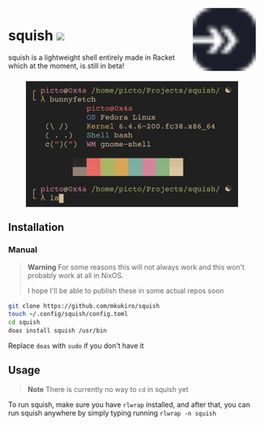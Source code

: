 <img align="right" height="128" src=".meow/sqsh.svg">

# squish ![](https://nukocities.neocities.org/nuko/sets/cat325.gif)

squish is a lightweight shell entirely made in Racket which at the moment, is still in beta!
<h3 align="center">
 <img align="center" height="256" src=".meow/screenshot.png">
<h3>

## Installation

### Manual

> **Warning**
> For some reasons this will not always work and this won't probably work at all in NixOS.
> 
> I hope I'll be able to publish these in some actual repos soon

```bash
git clone https://github.com/mkukiro/squish
touch ~/.config/squish/config.toml
cd squish
doas install squish /usr/bin
```

Replace `doas` with `sudo` if you don't have it

## Usage

> **Note**
> There is currently no way to `cd` in squish yet

To run squish, make sure you have `rlwrap` installed, and after that, you can run squish anywhere by simply typing running `rlwrap -n squish`
